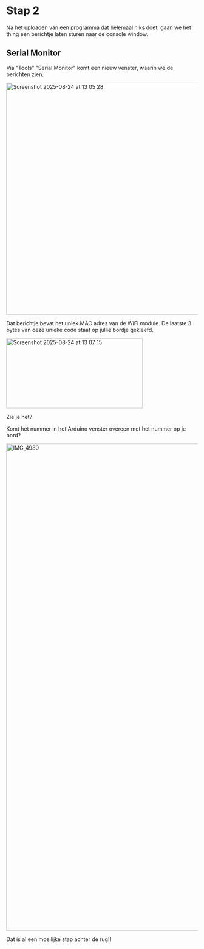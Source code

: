 # Stap 2

Na het uploaden van een programma dat helemaal niks doet, gaan we het thing een berichtje laten sturen naar de console window. 

## Serial Monitor
Via "Tools" "Serial Monitor" komt een nieuw venster, waarin we de berichten zien.

<img width="871" height="609" alt="Screenshot 2025-08-24 at 13 05 28" src="https://github.com/user-attachments/assets/d483a312-1df8-4393-b1ea-6abe6084b27a" />



Dat berichtje bevat het uniek MAC adres van de WiFi module. De laatste 3 bytes van deze unieke code staat op jullie bordje gekleefd. 

<img width="359" height="184" alt="Screenshot 2025-08-24 at 13 07 15" src="https://github.com/user-attachments/assets/05d7c316-fecc-4185-8fe4-fd649a946c72" />

Zie je het?

Komt het nummer in het Arduino venster overeen met het nummer op je bord?

<img width="1741" height="1279" alt="IMG_4980" src="https://github.com/user-attachments/assets/458a3bd6-baa0-4717-971d-947f05838b20" />

Dat is al een moeilijke stap achter de rug!!
